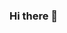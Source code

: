 ### Hi there 👋

<!--
**EmIbrahim/EmIbrahim** is a ✨ _special_ ✨ repository because its `README.md` (this file) appears on your GitHub profile.

Here are some ideas to get you started:

- 🔭 I’m currently working on ...
- 🌱 I’m currently learning ...
- 👯 I’m looking to collaborate on ...
- 🤔 I’m looking for help with ...
- 💬 Ask me about ...
- 📫 How to reach me: emibrahim577@gmail.com
- 😄 Pronouns: He/Him
- ⚡ Fun fact: ...
-->
